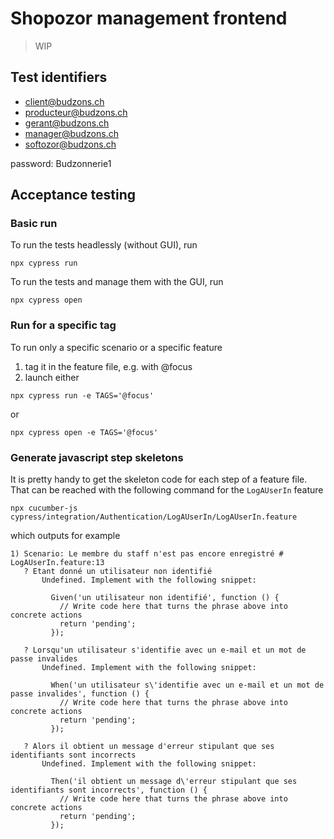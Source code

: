 # Shopozor management frontend

> WIP

## Test identifiers

* client@budzons.ch
* producteur@budzons.ch
* gerant@budzons.ch
* manager@budzons.ch
* softozor@budzons.ch

password: Budzonnerie1

## Acceptance testing

### Basic run

To run the tests headlessly (without GUI), run

```
npx cypress run
```

To run the tests and manage them with the GUI, run

```
npx cypress open
```

### Run for a specific tag

To run only a specific scenario or a specific feature

1. tag it in the feature file, e.g. with @focus
2. launch either

```
npx cypress run -e TAGS='@focus'
```

or

```
npx cypress open -e TAGS='@focus'
```

### Generate javascript step skeletons

It is pretty handy to get the skeleton code for each step of a feature file. That can be reached with the following command for the `LogAUserIn` feature

```
npx cucumber-js cypress/integration/Authentication/LogAUserIn/LogAUserIn.feature
```

which outputs for example

```
1) Scenario: Le membre du staff n'est pas encore enregistré # LogAUserIn.feature:13
   ? Etant donné un utilisateur non identifié
       Undefined. Implement with the following snippet:

         Given('un utilisateur non identifié', function () {
           // Write code here that turns the phrase above into concrete actions
           return 'pending';
         });

   ? Lorsqu'un utilisateur s'identifie avec un e-mail et un mot de passe invalides
       Undefined. Implement with the following snippet:

         When('un utilisateur s\'identifie avec un e-mail et un mot de passe invalides', function () {
           // Write code here that turns the phrase above into concrete actions
           return 'pending';
         });

   ? Alors il obtient un message d'erreur stipulant que ses identifiants sont incorrects
       Undefined. Implement with the following snippet:

         Then('il obtient un message d\'erreur stipulant que ses identifiants sont incorrects', function () {
           // Write code here that turns the phrase above into concrete actions
           return 'pending';
         });
```